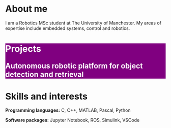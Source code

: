 <html>
<head>
  <style>
    .myDiv {
      background-color: purple; color: white;
    }
  </style>
</head>
  
<body>
  <h1>About me</h1>
  <p>I am a Robotics MSc student at The University of Manchester. My areas of expertise include embedded systems, control and robotics.</p>

  <div class="myDiv">
    <h1>Projects</h1>
    <p style="font-size:160%;"><b>Autonomous robotic platform for object detection and retrieval</b></p>
  </div>

<h1>Skills and interests</h1>
<p><b>Programming languages:</b> C, C++, MATLAB, Pascal, Python</p>
<p><b>Software packages:</b> Jupyter Notebook, ROS, Simulink, VSCode</p>
  
</body>


</html>
